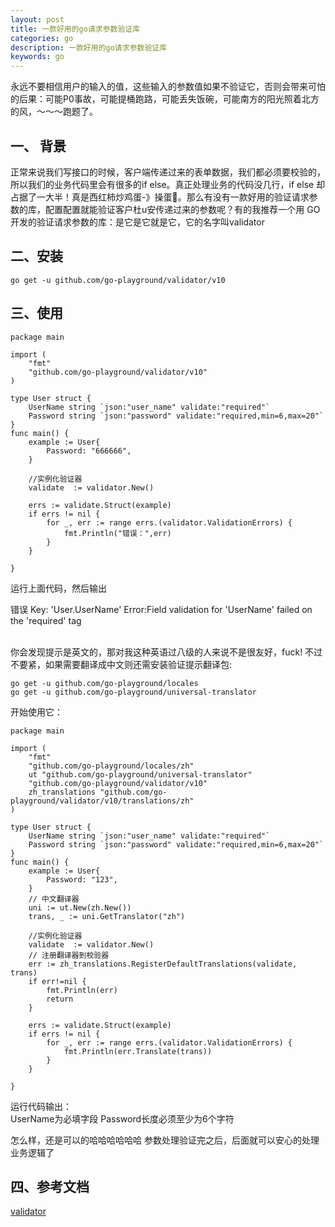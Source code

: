 ```yaml
---
layout: post
title: 一款好用的go请求参数验证库
categories: go
description: 一款好用的go请求参数验证库
keywords: go
---
```


永远不要相信用户的输入的值，这些输入的参数值如果不验证它，否则会带来可怕的后果：可能P0事故，可能提桶跑路，可能丢失饭碗，可能南方的阳光照着北方的风，～～～跑题了。


## 一、 背景
正常来说我们写接口的时候，客户端传递过来的表单数据，我们都必须要校验的，所以我们的业务代码里会有很多的if else。真正处理业务的代码没几行，if else 却占据了一大半！真是西红柿炒鸡蛋-》操蛋🥚。那么有没有一款好用的验证请求参数的库，配置配置就能验证客户杜u安传递过来的参数呢？有的我推荐一个用 GO 开发的验证请求参数的库：是它是它就是它，它的名字叫validator
## 二、安装
```
go get -u github.com/go-playground/validator/v10

```

## 三、使用
```
package main

import (
	"fmt"
	"github.com/go-playground/validator/v10"
)

type User struct {
	UserName string `json:"user_name" validate:"required"`
	Password string `json:"password" validate:"required,min=6,max=20"`
}
func main() {
	example := User{
		Password: "666666",
	}
 
	//实例化验证器
	validate  := validator.New() 

	errs := validate.Struct(example)
	if errs != nil {
		for _, err := range errs.(validator.ValidationErrors) {
			fmt.Println("错误：",err)
		}
	}

}

```
运行上面代码，然后输出<br>

错误 Key: 'User.UserName' Error:Field validation for 'UserName' failed on the 'required' tag

<br>
你会发现提示是英文的，那对我这种英语过八级的人来说不是很友好，fuck!
不过不要紧，如果需要翻译成中文则还需安装验证提示翻译包:

```
go get -u github.com/go-playground/locales
go get -u github.com/go-playground/universal-translator

```
开始使用它：
```
package main

import (
	"fmt"
	"github.com/go-playground/locales/zh"
	ut "github.com/go-playground/universal-translator"
	"github.com/go-playground/validator/v10"
	zh_translations "github.com/go-playground/validator/v10/translations/zh"
)

type User struct {
	UserName string `json:"user_name" validate:"required"`
	Password string `json:"password" validate:"required,min=6,max=20"`
}
func main() {
	example := User{
		Password: "123",
	}
	// 中文翻译器
	uni := ut.New(zh.New())
	trans, _ := uni.GetTranslator("zh")

	//实例化验证器
	validate  := validator.New()
	// 注册翻译器到校验器
	err := zh_translations.RegisterDefaultTranslations(validate, trans)
	if err!=nil {
		fmt.Println(err)
		return
	}

	errs := validate.Struct(example)
	if errs != nil {
		for _, err := range errs.(validator.ValidationErrors) {
			fmt.Println(err.Translate(trans))
		}
	}

}

```
运行代码输出：<br>
UserName为必填字段
Password长度必须至少为6个字符

怎么样，还是可以的哈哈哈哈哈哈
参数处理验证完之后，后面就可以安心的处理业务逻辑了




## 四、参考文档

[validator](https://pkg.go.dev/gopkg.in/go-playground/validator.v10)